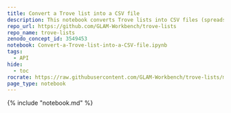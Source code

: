 ```yaml
---
title: Convert a Trove list into a CSV file 
description: This notebook converts Trove lists into CSV files (spreadsheets). Separate CSV files are created for newspaper articles and works from Trove's other zones. You can also save the OCRd text, a PDF, and an image of each newspaper article.
repo_url: https://github.com/GLAM-Workbench/trove-lists
repo_name: trove-lists
zenodo_concept_id: 3549453
notebook: Convert-a-Trove-list-into-a-CSV-file.ipynb
tags:
  - API
hide:
  - toc
rocrate: https://raw.githubusercontent.com/GLAM-Workbench/trove-lists/master/ro-crate-metadata.json
page_type: notebook
---
```


{% include "notebook.md" %}